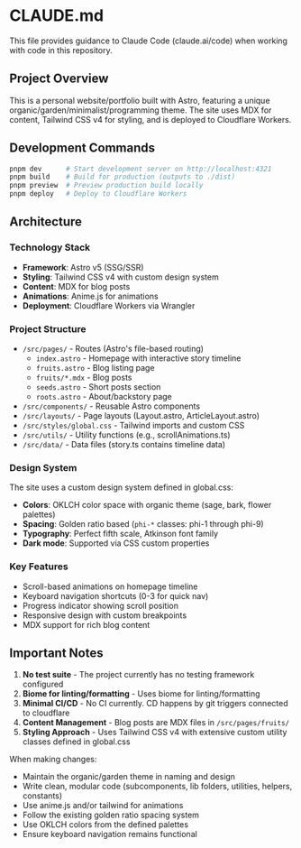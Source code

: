 # CLAUDE.md

This file provides guidance to Claude Code (claude.ai/code) when working with code in this repository.

## Project Overview

This is a personal website/portfolio built with Astro, featuring a unique organic/garden/minimalist/programming theme. The site uses MDX for content, Tailwind CSS v4 for styling, and is deployed to Cloudflare Workers.

## Development Commands

```bash
pnpm dev      # Start development server on http://localhost:4321
pnpm build    # Build for production (outputs to ./dist)
pnpm preview  # Preview production build locally
pnpm deploy   # Deploy to Cloudflare Workers
```

## Architecture

### Technology Stack

- **Framework**: Astro v5 (SSG/SSR)
- **Styling**: Tailwind CSS v4 with custom design system
- **Content**: MDX for blog posts
- **Animations**: Anime.js for animations
- **Deployment**: Cloudflare Workers via Wrangler

### Project Structure

- `/src/pages/` - Routes (Astro's file-based routing)
  - `index.astro` - Homepage with interactive story timeline
  - `fruits.astro` - Blog listing page
  - `fruits/*.mdx` - Blog posts
  - `seeds.astro` - Short posts section
  - `roots.astro` - About/backstory page
- `/src/components/` - Reusable Astro components
- `/src/layouts/` - Page layouts (Layout.astro, ArticleLayout.astro)
- `/src/styles/global.css` - Tailwind imports and custom CSS
- `/src/utils/` - Utility functions (e.g., scrollAnimations.ts)
- `/src/data/` - Data files (story.ts contains timeline data)

### Design System

The site uses a custom design system defined in global.css:

- **Colors**: OKLCH color space with organic theme (sage, bark, flower palettes)
- **Spacing**: Golden ratio based (`phi-*` classes: phi-1 through phi-9)
- **Typography**: Perfect fifth scale, Atkinson font family
- **Dark mode**: Supported via CSS custom properties

### Key Features

- Scroll-based animations on homepage timeline
- Keyboard navigation shortcuts (0-3 for quick nav)
- Progress indicator showing scroll position
- Responsive design with custom breakpoints
- MDX support for rich blog content

## Important Notes

1. **No test suite** - The project currently has no testing framework configured
2. **Biome for linting/formatting** - Uses biome for linting/formatting
3. **Minimal CI/CD** - No CI currently. CD happens by git triggers connected to cloudflare
4. **Content Management** - Blog posts are MDX files in `/src/pages/fruits/`
5. **Styling Approach** - Uses Tailwind CSS v4 with extensive custom utility classes defined in global.css

When making changes:

- Maintain the organic/garden theme in naming and design
- Write clean, modular code (subcomponents, lib folders, utilities, helpers, constants)
- Use anime.js and/or tailwind for animations
- Follow the existing golden ratio spacing system
- Use OKLCH colors from the defined palettes
- Ensure keyboard navigation remains functional
